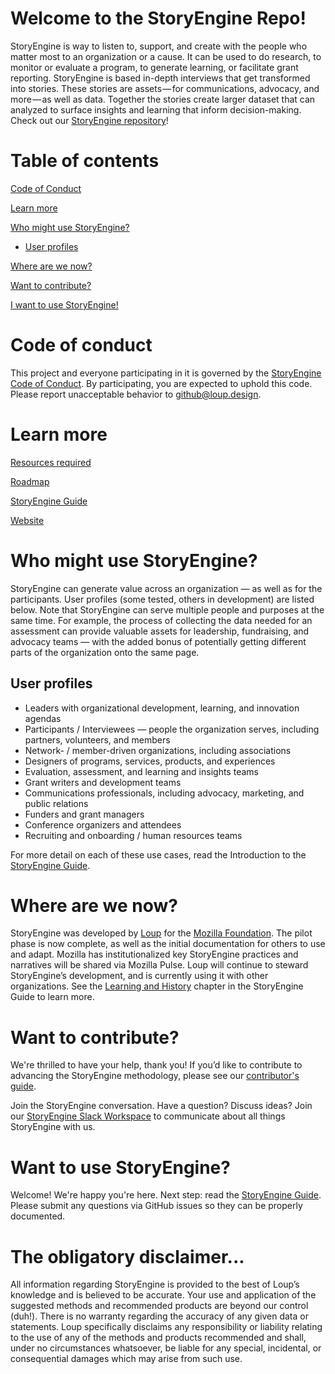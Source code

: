 # Welcome to the StoryEngine Repo!

StoryEngine is way to listen to, support, and create with the people who matter most to an organization or a cause. It can be used to do research, to monitor or evaluate a program, to generate learning, or facilitate grant reporting. StoryEngine is based in-depth interviews that get transformed into stories. These stories are assets — for communications, advocacy, and more — as well as data. Together the stories create larger dataset that can analyzed to surface insights and learning that inform decision-making. Check out our [StoryEngine repository](https://Storyengine.io)!

# Table of contents

[Code of Conduct](#code-of-conduct)

[Learn more](#learn-more)

[Who might use StoryEngine?](#who-might-use-storyengine)
- [User profiles](#user-profiles)

[Where are we now?](#where-are-we-now)

[Want to contribute?](#want-to-contribute)

[I want to use StoryEngine!](#i-want-to-use-storyengine)

# Code of conduct
This project and everyone participating in it is governed by the [StoryEngine Code of Conduct](https://github.com/LoupDesign/StoryEngine/blob/master/CODE%20OF%20CONDUCT.md). By participating, you are expected to uphold this code. Please report unacceptable behavior to github@loup.design.

# Learn more

[Resources required](https://github.com/LoupDesign/StoryEngine/blob/master/RESOURCES%20REQUIRED.md)

[Roadmap](https://github.com/LoupDesign/StoryEngine/blob/master/roadmap.md)

[StoryEngine Guide](https://loup.gitbooks.io/storyengine/content/)

[Website](https://storyengine.io)

# Who might use StoryEngine?

StoryEngine can generate value across an organization — as well as for the participants. User profiles \(some tested, others in development\) are listed below. Note that StoryEngine can serve multiple people and purposes at the same time. For example, the process of collecting the data needed for an assessment can provide valuable assets for leadership, fundraising, and advocacy teams — with the added bonus of potentially getting different parts of the organization onto the same page.

## User profiles

* Leaders with organizational development, learning, and innovation agendas
* Participants / Interviewees — people the organization serves, including partners, volunteers, and members
* Network- / member-driven organizations, including associations 
* Designers of programs, services, products, and experiences 
* Evaluation, assessment, and learning and insights teams
* Grant writers and development teams
* Communications professionals, including advocacy, marketing, and public relations 
* Funders and grant managers 
* Conference organizers and attendees 
* Recruiting and onboarding / human resources teams 

For more detail on each of these use cases, read the Introduction to the [StoryEngine Guide](https://loup.gitbooks.io/storyengine/content/).

# Where are we now?

StoryEngine was developed by [Loup](https://loup.design) for the [Mozilla Foundation](https://mozilla.org). The pilot phase is now complete, as well as the initial documentation for others to use and adapt. Mozilla has institutionalized key StoryEngine practices and narratives will be shared via Mozilla Pulse. Loup will continue to steward StoryEngine’s development, and is currently using it with other organizations. See the [Learning and History](https://loup.gitbooks.io/storyengine/content/learning.html) chapter in the StoryEngine Guide to learn more.

# Want to contribute?

We're thrilled to have your help, thank you! If you’d like to contribute to advancing the StoryEngine methodology, please see our [contributor's guide](https://github.com/LoupDesign/StoryEngine/blob/master/CONTRIBUTING.md).

Join the StoryEngine conversation. Have a question? Discuss ideas? Join our [StoryEngine Slack Workspace](https://join.slack.com/t/storyengine/shared_invite/enQtMzYwOTk5NDMxMTM3LTUwM2U1MDUxNGRjNWYwNWU4NGNmMWRjMzM3ZjVlMmVkN2U4ODkzN2VlOTMyZWEzZjhhMzlmYzUwNTk4YjJkNzY) to communicate about all things StoryEngine with us.

# Want to use StoryEngine?

Welcome! We're happy you're here. Next step: read the [StoryEngine Guide](https://loup.gitbooks.io/storyengine/content/). Please submit any questions via GitHub issues so they can be properly documented.

# The obligatory disclaimer...

All information regarding StoryEngine is provided to the best of Loup’s knowledge and is believed to be accurate. Your use and application of the suggested methods and recommended products are beyond our control \(duh!\). There is no warranty regarding the accuracy of any given data or statements. Loup specifically disclaims any responsibility or liability relating to the use of any of the methods and products recommended and shall, under no circumstances whatsoever, be liable for any special, incidental, or consequential damages which may arise from such use.

